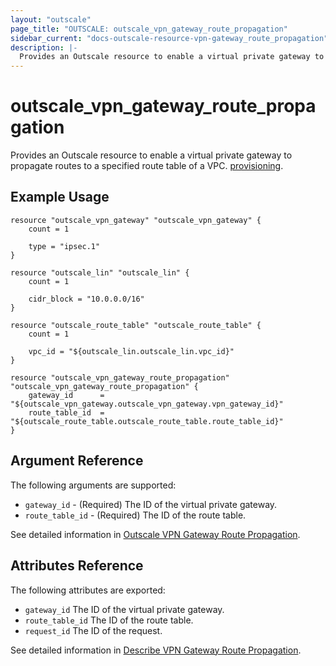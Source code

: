 ```yaml
---
layout: "outscale"
page_title: "OUTSCALE: outscale_vpn_gateway_route_propagation"
sidebar_current: "docs-outscale-resource-vpn-gateway_route_propagation"
description: |-
  Provides an Outscale resource to enable a virtual private gateway to propagate routes to a specified route table of a VPC.
---
```


# outscale_vpn_gateway_route_propagation

Provides an Outscale resource to enable a virtual private gateway to propagate routes to a specified route table of a VPC. [provisioning](/docs/provisioners/index.html).

## Example Usage

```hcl
resource "outscale_vpn_gateway" "outscale_vpn_gateway" {
    count = 1

    type = "ipsec.1" 
}

resource "outscale_lin" "outscale_lin" {
    count = 1

    cidr_block = "10.0.0.0/16"
}

resource "outscale_route_table" "outscale_route_table" {
    count = 1

    vpc_id = "${outscale_lin.outscale_lin.vpc_id}"
}

resource "outscale_vpn_gateway_route_propagation" "outscale_vpn_gateway_route_propagation" {
    gateway_id      = "${outscale_vpn_gateway.outscale_vpn_gateway.vpn_gateway_id}"
    route_table_id  = "${outscale_route_table.outscale_route_table.route_table_id}"
}
```

## Argument Reference

The following arguments are supported:

* `gateway_id` - (Required)	The ID of the virtual private gateway.
* `route_table_id` - (Required)	The ID of the route table.

See detailed information in [Outscale VPN Gateway Route Propagation](https://wiki.outscale.net/display/DOCU/Getting+Information+About+Your+Instances).

## Attributes Reference

The following attributes are exported:

* `gateway_id`	The ID of the virtual private gateway.
* `route_table_id`	The ID of the route table.
* `request_id`	The ID of the request.

See detailed information in [Describe VPN Gateway Route Propagation](http://docs.outscale.com/api_fcu/operations/Action_EnableVgwRoutePropagation_get.html#_api_fcu-action_enablevgwroutepropagation_get).
